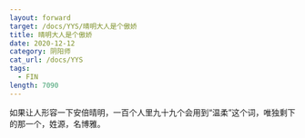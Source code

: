 ```yaml
---
layout: forward
target: /docs/YYS/晴明大人是个傲娇
title: 晴明大人是个傲娇
date: 2020-12-12
category: 阴阳师
cat_url: /docs/YYS
tags: 
  - FIN
length: 7090
---
```


如果让人形容一下安倍晴明，一百个人里九十九个会用到“温柔”这个词，唯独剩下的那一个，姓源，名博雅。
